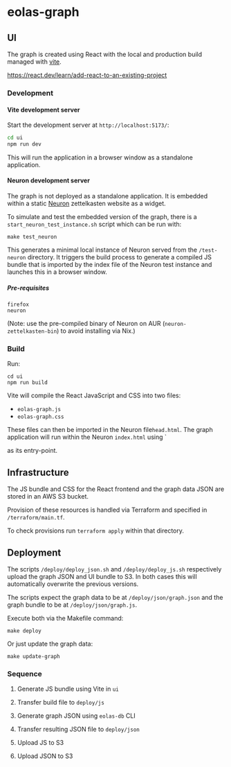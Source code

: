 # eolas-graph

## UI

The graph is created using React with the local and production build managed
with [vite](https://vite.dev).

https://react.dev/learn/add-react-to-an-existing-project

### Development

#### Vite development server

Start the development server at `http://localhost:5173/`:

```sh
cd ui
npm run dev
```

This will run the application in a browser window as a standalone application.

#### Neuron development server

The graph is not deployed as a standalone application. It is embedded within a
static [Neuron](https://neuron.zettel.page) zettelkasten website as a widget.

To simulate and test the embedded version of the graph, there is a
`start_neuron_test_instance.sh` script which can be run with:

```
make test_neuron
```

This generates a minimal local instance of Neuron served from the `/test-neuron`
directory. It triggers the build process to generate a compiled JS bundle that is
imported by the index file of the Neuron test instance and launches this in
a browser window.

##### Pre-requisites

```
firefox
neuron
```

(Note: use the pre-compiled binary of Neuron on AUR (`neuron-zettelkasten-bin`) to avoid
installing via Nix.)

### Build

Run:

```
cd ui
npm run build
```

Vite will compile the React JavaScript and CSS into two files:

- `eolas-graph.js`
- `eolas-graph.css`

These files can then be imported in the Neuron file`head.html`. The graph application will run
within the Neuron `index.html` using `<div id="eolas-graph" /> as its entry-point.

## Infrastructure

The JS bundle and CSS for the React frontend and the graph data JSON are stored in an
AWS S3 bucket.

Provision of these resources is handled via Terraform and specified in
`/terraform/main.tf`.

To check provisions run `terraform apply` within that directory.

## Deployment

The scripts `/deploy/deploy_json.sh` and `/deploy/deploy_js.sh` respectively
upload the graph JSON and UI bundle to S3. In both cases this will automatically overwrite the previous versions.

The scripts expect the graph data to be at `/deploy/json/graph.json` and the graph
bundle to be at `/deploy/json/graph.js`.

Execute both via the Makefile command:

```
make deploy
```

Or just update the graph data:

```
make update-graph
```

### Sequence

1. Generate JS bundle using Vite in `ui`
2. Transfer build file to `deploy/js`

3. Generate graph JSON using `eolas-db` CLI
4. Transfer resulting JSON file to `deploy/json`

5. Upload JS to S3
6. Upload JSON to S3
